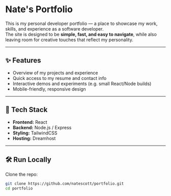 # Nate's Portfolio

This is my personal developer portfolio — a place to showcase my work, skills, and experience as a software developer.  
The site is designed to be **simple, fast, and easy to navigate**, while also leaving room for creative touches that reflect my personality.

---

## ✨ Features
- Overview of my projects and experience
- Quick access to my resume and contact info
- Interactive demos and experiments (e.g. small React/Node builds)
- Mobile-friendly, responsive design

---

## 🚀 Tech Stack
- **Frontend:** React  
- **Backend:** Node.js / Express  
- **Styling:** TailwindCSS  
- **Hosting:** Dreamhost  

---

## 🛠 Run Locally
Clone the repo:
```bash
git clone https://github.com/natescott/portfolio.git
cd portfolio
